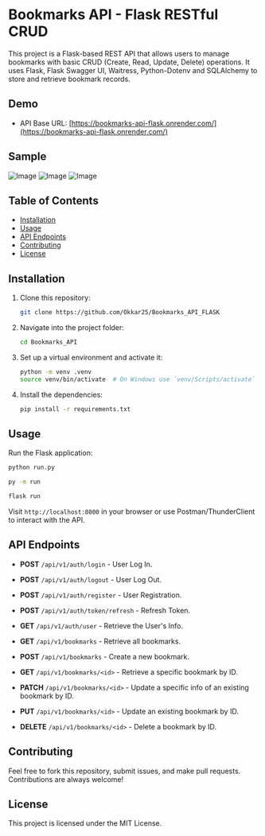 # Bookmarks API - Flask RESTful CRUD  

This project is a Flask-based REST API that allows users to manage bookmarks with basic CRUD (Create, Read, Update, Delete) operations. It uses Flask, Flask Swagger UI, Waitress, Python-Dotenv and SQLAlchemy to store and retrieve bookmark records.  

## Demo  

- API Base URL: [https://bookmarks-api-flask.onrender.com/](https://bookmarks-api-flask.onrender.com/)  
 

## Sample  

![Image](https://github.com/user-attachments/assets/470db431-022f-41f0-99f2-9a1dca1b1bf2)
![Image](https://github.com/user-attachments/assets/76fd0cfb-8571-4cb5-9e73-9d2776e2b90e)
![Image](https://github.com/user-attachments/assets/9bec6f4a-a739-41d6-9e3c-1faf34fce9f4) 

## Table of Contents  

- [Installation](#installation)  
- [Usage](#usage)  
- [API Endpoints](#api-endpoints)  
- [Contributing](#contributing)  
- [License](#license)  

## Installation  

1. Clone this repository:  

   ```bash
   git clone https://github.com/Okkar25/Bookmarks_API_FLASK
   ```

2. Navigate into the project folder:  

   ```bash
   cd Bookmarks_API
   ```

3. Set up a virtual environment and activate it:  

   ```bash
   python -m venv .venv
   source venv/bin/activate  # On Windows use `venv/Scripts/activate`
   ```

4. Install the dependencies:  

   ```bash
   pip install -r requirements.txt
   ```

## Usage  

Run the Flask application:  

```bash
python run.py
```
```bash
py -m run
```
```bash
flask run
```

Visit `http://localhost:8000` in your browser or use Postman/ThunderClient to interact with the API.  

## API Endpoints  

- **POST** `/api/v1/auth/login` - User Log In.  
- **POST** `/api/v1/auth/logout` - User Log Out.  
- **POST** `/api/v1/auth/register` - User Registration.  
- **POST** `/api/v1/auth/token/refresh` - Refresh Token.  
- **GET** `/api/v1/auth/user` - Retrieve the User's Info.  

- **GET** `/api/v1/bookmarks` - Retrieve all bookmarks.  
- **POST** `/api/v1/bookmarks` - Create a new bookmark.  
- **GET** `/api/v1/bookmarks/<id>` - Retrieve a specific bookmark by ID.  
- **PATCH** `/api/v1/bookmarks/<id>` - Update a specific info of an existing bookmark by ID.  
- **PUT** `/api/v1/bookmarks/<id>` - Update an existing bookmark by ID.  
- **DELETE** `/api/v1/bookmarks/<id>` - Delete a bookmark by ID.  

## Contributing  

Feel free to fork this repository, submit issues, and make pull requests. Contributions are always welcome!  

## License  

This project is licensed under the MIT License.  
